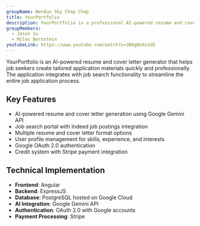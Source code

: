 ```yaml
---
groupName: Wenduo Sky Chop Chop
title: YourPortfolio
description: YourPortfolio is a professional AI-powered resume and cover letter creator.
groupMembers:
  - Jason Su
  - Miles Bernstein
youtubeLink: https://www.youtube.com/watch?v=3N4g8nXutdE
---
```


YourPortfolio is an AI-powered resume and cover letter generator that helps job seekers create tailored application materials quickly and professionally. The application integrates with job search functionality to streamline the entire job application process.

## Key Features

- AI-powered resume and cover letter generation using Google Gemini API
- Job search portal with Indeed job postings integration
- Multiple resume and cover letter format options
- User profile management for skills, experience, and interests
- Google OAuth 2.0 authentication
- Credit system with Stripe payment integration

## Technical Implementation

- **Frontend**: Angular
- **Backend**: ExpressJS
- **Database**: PostgreSQL hosted on Google Cloud
- **AI Integration**: Google Gemini API
- **Authentication**: OAuth 2.0 with Google accounts
- **Payment Processing**: Stripe
